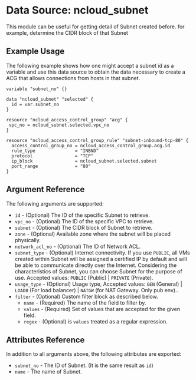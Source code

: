 # Data Source: ncloud_subnet

This module can be useful for getting detail of Subnet created before. for example, determine the CIDR block of that Subnet

## Example Usage

The following example shows how one might accept a subnet id as a variable and use this data source to obtain the data necessary to create a ACG that allows connections from hosts in that subnet.

```hcl
variable "subnet_no" {}

data "ncloud_subnet" "selected" {
  id = var.subnet_no
}

resource "ncloud_access_control_group" "acg" {
 vpc_no = ncloud_subnet.selected.vpc_no
}

resource "ncloud_access_control_group_rule" "subnet-inbound-tcp-80" {
  access_control_group_no = ncloud_access_control_group.acg.id
  rule_type               = "INBND"
  protocol                = "TCP"
  ip_block                = ncloud_subnet.selected.subnet
  port_range              = "80"
}
```

## Argument Reference

The following arguments are supported:

* `id` - (Optional) The ID of the specific Subnet to retrieve.
* `vpc_no` - (Optional) The ID of the specific VPC to retrieve.
* `subnet` - (Optional) The CIDR block of Subnet to retrieve. 
* `zone` - (Optional) Available zone where the subnet will be placed physically.
* `network_acl_no` - (Optional) The ID of Network ACL.
* `subnet_type` - (Optional) Internet connectivity. If you use `PUBLIC`, all VMs created within Subnet will be assigned a certified IP by default and will be able to communicate directly over the Internet. Considering the characteristics of Subnet, you can choose Subnet for the purpose of use. Accepted values: `PUBLIC` (Public) | `PRIVATE` (Private).
* `usage_type` - (Optional) Usage type, Accepted values: `GEN` (General) | `LOADB` (For load balancer) | `NATGW` (for NAT Gateway. Only pub env)..
* `filter` - (Optional) Custom filter block as described below.
  * `name` - (Required) The name of the field to filter by.
  * `values` - (Required) Set of values that are accepted for the given field.
  * `regex` - (Optional) is `values` treated as a regular expression.

## Attributes Reference

In addition to all arguments above, the following attributes are exported:

* `subnet_no` - The ID of Subnet. (It is the same result as `id`)
* `name` - The name of Subnet.
